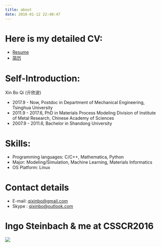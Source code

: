 ```yaml
---
title: about
date: 2016-01-12 22:40:47
---
```


# Here is my detailed CV:
- [Resume](http://7xrm8i.com1.z0.glb.clouddn.com/Resume-Xin-Bo-Qi.pdf)
- [简历](http://7xrm8i.com1.z0.glb.clouddn.com/%E7%AE%80%E5%8E%86-%E4%BA%93%E6%AC%A3%E6%B3%A2.pdf)

# Self-Introduction:

Xin Bo Qi (亓欣波) 
- 2017.9 - Now, Postdoc in Department of Mechanical Engineering, Tsinghua University
- 2011.9 - 2017.6, PhD in Materials Process Modeling Division of Institute of Metal Research, Chinese Academy of Sciences
- 2007.9 - 2011.6, Bachelor in Shandong University

# Skills:
- Programming languages: C/C++, Mathematica, Python
- Major: Modeling/Simulation, Machine Learning, Materials Informatics
- OS Platform: Linux

# Contact details

- E-mail: qixinbo@gmail.com
- Skype : qixinbo@outlook.com

# Ingo Steinbach & me at CSSCR2016

![](http://7xrm8i.com1.z0.glb.clouddn.com/Steinbach.jpg)
